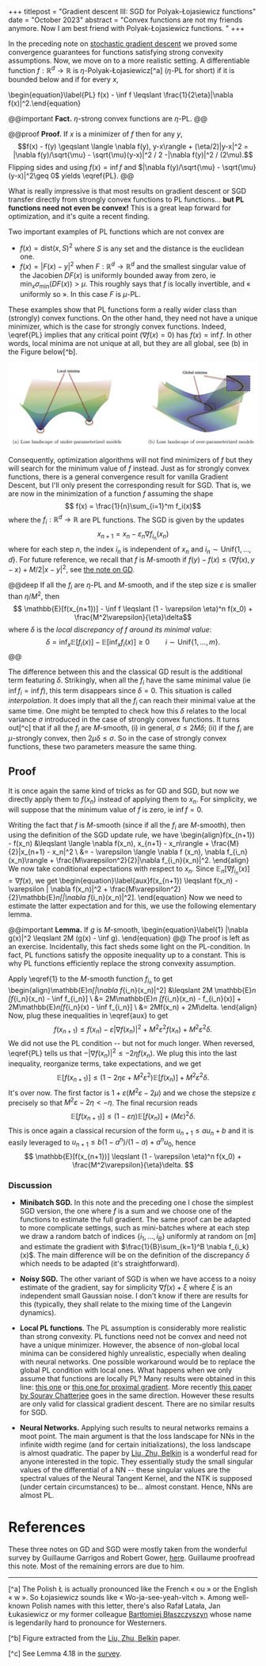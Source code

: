 +++
titlepost = "Gradient descent III: SGD for Polyak-Łojasiewicz functions"
date = "October 2023"
abstract = "Convex functions are not my friends anymore. Now I am best friend with Polyak-Łojasiewicz functions. "
+++

In the preceding note on [stochastic gradient descent](/posts/gradient/) we proved some convergence guarantees for functions satisfying strong convexity assumptions. Now, we move on to a more realistic setting. A differentiable function $f:\mathbb{R}^d \to \mathbb{R}$ is $\eta$-Polyak-Łojasiewicz[^a] ($\eta$-PL for short) if it is bounded below and if for every $x$, 

\begin{equation}\label{PL} f(x) - \inf f \leqslant \frac{1}{2\eta}|\nabla f(x)|^2.\end{equation}

@@important
**Fact.** $\eta$-strong convex functions are $\eta$-PL.
@@

@@proof **Proof.** If $x$ is a minimizer of $f$ then for any $y$, $$f(x) - f(y) \geqslant \langle \nabla f(y), y-x\rangle + (\eta/2)|y-x|^2 = |\nabla f(y)/\sqrt{\mu} - \sqrt{\mu}(y-x)|^2 / 2 -|\nabla f(y)|^2 / (2\mu).$$
Flipping sides and using $f(x) = \inf f$ and $|\nabla f(y)/\sqrt{\mu} - \sqrt{\mu}(y-x)|^2\geq 0$ yields \eqref{PL}. 
@@

What is really impressive is that most results on gradient descent or SGD transfer directly from strongly convex functions to PL functions... **but PL functions need not even be convex!** This is a great leap forward for optimization, and it's quite a recent finding. 

Two important examples of PL functions which are not convex are 
- $f(x) = \mathrm{dist}(x,S)^2$ where $S$ is any set and the distance is the euclidean one.  
- $f(x) = |F(x) - y|^2$ when $F:\mathbb{R}^d \to \mathbb{R}^d$ and the smallest singular value of the Jacobien $DF(x)$ is uniformly bounded away from zero, ie $\min_x \sigma_{\min}(DF(x))>\mu$. This roughly says that $f$ is locally invertible, and « uniformly so ».  In this case $F$ is $\mu$-PL. 

These examples show that PL functions form a really wider class than (strongly) convex functions. On the other hand, they need not have a unique minimizer, which is the case for strongly convex functions. Indeed, \eqref{PL} implies that any critical point ($\nabla f (x) = 0$) has $f(x) = \inf f$. In other words, local minima are not unique at all, but they are all global, see (b) in the Figure below[^b]. 

![](/posts/img/PL.png)

Consequently, optimization algorithms will not find minimizers of $f$ but they will search for the minimum value of $f$ instead.  Just as for strongly convex functions, there is a general convergence result for vanilla Gradient Descent, but I'll only present the corresponding result for SGD. That is, we are now in the minimization of a function $f$ assuming the shape
$$ f(x) = \frac{1}{n}\sum_{i=1}^m f_i(x)$$
where the $f_i : \mathbb{R}^d \to \mathbb{R}$ are PL functions. The SGD is given by the updates
$$ x_{n+1} = x_n - \varepsilon_n \nabla f_{i_n}(x_n)$$
where for each step $n$, the index $i_n$ is independent of $x_n$ and $i_n \sim \mathrm{Unif}\{1,\dotsc, d\}$. For future reference, we recall that $f$ is $M$-smooth if $f(y)-f(x)\leqslant \langle \nabla f(x), y-x\rangle + M/2 |x-y|^2$, see [the note on GD](/posts/gradient/). 
 

@@deep
If all the $f_i$ are $\eta$-PL and $M$-smooth, and if the step size $\varepsilon$ is smaller than $\eta / M^2$, then
$$ \mathbb{E}[f(x_{n+1})] - \inf f \leqslant (1 - \varepsilon \eta)^n f(x_0) + \frac{M^2\varepsilon}{\eta}\delta$$
where $\delta$ is the *local discrepancy of $f$ around its minimal value*: 
$$\delta = \inf_x \mathbb{E}[f_i(x)] - \mathbb{E}[\inf_x f_i(x)] \geqslant 0 \qquad i \sim \mathrm{Unif}\{1, \dotsc, m\}. $$
@@

The difference between this and the classical GD result is the additional term featuring $\delta$. Strikingly, when all the $f_i$ have the same minimal value (ie $\inf f_i = \inf f$), this term disappears since $\delta = 0$. This situation is called *interpolation*. It does imply that all the $f_i$ can reach their minimal value at the same time. One might be tempted to check how this $\delta$ relates to the local variance $\sigma$ introduced in the case of strongly convex functions. It turns out[^c] that if all the $f_i$ are $M$-smooth, (i) in general, $\sigma \leqslant 2M\delta$;  (ii) if the $f_i$ are $\mu$-strongly convex, then $2\mu \delta \leqslant \sigma$. So in the case of strongly convex functions, these two parameters measure the same thing. 

## Proof

It is once again the same kind of tricks as for GD and SGD, but now we directly apply them to $f(x_n)$ instead of applying them to $x_n$. For simplicity, we will suppose that the minimum value of $f$ is zero, ie $\inf f  = 0$. 

Writing the fact that $f$ is $M$-smooth (since if all the $f_i$ are $M$-smooth), then using the definition of the SGD update rule, we have
\begin{align}f(x_{n+1}) - f(x_n) &\leqslant \langle \nabla f(x_n), x_{n+1} - x_n\rangle + \frac{M}{2}|x_{n+1} - x_n|^2 \\
&= - \varepsilon \langle \nabla f (x_n), \nabla f_{i_n}(x_n)\rangle + \frac{M\varepsilon^2}{2}|\nabla f_{i_n}(x_n)|^2.
\end{align}
We now take conditional expectations with respect to $x_n$. Since $\mathbb{E}_n[\nabla f_{i_n}(x)] = \nabla f (x)$, we get 
\begin{equation}\label{aux}f(x_{n+1}) \leqslant f(x_n) - \varepsilon | \nabla f(x_n)|^2 + \frac{M\varepsilon^2}{2}\mathbb{E}_n[|\nabla f_{i_n}(x_n)|^2]. \end{equation} 
Now we need to estimate the latter expectation and for this, we use the following elementary lemma. 

@@important **Lemma.** If $g$ is $M$-smooth, 
\begin{equation}\label{1}
|\nabla g(x)|^2 \leqslant 2M (g(x) - \inf g).
\end{equation}
@@
The proof is left as an exercise. Incidentally, this fact sheds some light on the PL-condition. In fact, PL functions satisfy the opposite inequality up to a constant. This is why PL functions efficiently replace the strong convexity assumption. 



Apply \eqref{1} to the $M$-smooth function $f_{i_n}$ to get \begin{align}\mathbb{E}_n[|\nabla f_{i_n}(x_n)|^2] &\leqslant 2M \mathbb{E}_n [f_{i_n}(x_n) - \inf f_{i_n}] \\
&= 2M\mathbb{E}_n [f_{i_n}(x_n) - f_{i_n}(x)] + 2M\mathbb{E}_n[f_{i_n}(x) - \inf f_{i_n}] \\
&= 2Mf(x_n) + 2M\delta.
\end{align}
Now, plug these inequalities in \eqref{aux} to get 
 $$f(x_{n+1}) \leqslant f(x_n) - \varepsilon | \nabla f(x_n)|^2 +  M^2\varepsilon^2 f(x_n) + M^2\varepsilon^2 \delta. $$
We did not use the PL condition -- but not for much longer. When reversed, \eqref{PL} tells us that $-|\nabla f(x_n)|^2 \leqslant -2\eta f(x_n)$. We plug this into the last inequality, reorganize terms, take expectations, and we get 
 $$\mathbb{E}[f(x_{n+1})] \leqslant  (1- 2\eta \varepsilon + M^2\varepsilon^2) \mathbb{E}[f(x_n)] + M^2\varepsilon^2 \delta. $$
It's over now. The first factor is $1 + \varepsilon (M^2\varepsilon - 2\mu)$ and we chose the stepsize $\varepsilon$ precisely so that $M^2\varepsilon - 2\eta < -\eta$. The final recursion reads 
$$ \mathbb{E}[f(x_{n+1})] \leqslant (1 - \varepsilon \eta)\mathbb{E}[f(x_n)] + (M\varepsilon)^2\delta.$$
This is once again a classical recursion of the form $u_{n+1} \leqslant a u_n + b$ and it is easily leveraged to $u_{n+1}\leqslant b(1 - a^n )/(1-a) + a^n u_0$, hence 
$$ \mathbb{E}[f(x_{n+1})] \leqslant (1 - \varepsilon \eta)^n f(x_0) +  \frac{M^2\varepsilon}{\eta}\delta. $$


### Discussion



- **Minibatch SGD.** In this note and the preceding one I chose the simplest SGD version, the one where $f$ is a sum and we choose one of the functions to estimate the full gradient. The same proof can be adapted to more complicate settings, such as mini-batches where at each step we draw a random batch of indices $\{i_1, \dotsc, i_B\}$ uniformly at random on $[m]$ and estimate the gradient with $\frac{1}{B}\sum_{k=1}^B \nabla f_{i_k}(x)$. The main difference will be on the definition of the discrepancy $\delta$ which needs to be adapted (it's straightforward). 

- **Noisy SGD.** The other variant of SGD is when we have access to a noisy estimate of the gradient, say for simplicity $\nabla f(x) + \xi$ where $\xi$ is an independent small Gaussian noise. I don't know if there are results for this (typically, they shall relate to the mixing time of the Langevin dynamics). 

- **Local PL functions**. The PL assumption is considerably more realistic than strong convexity. PL functions need not be convex and need not have a unique minimizer. However, the absence of non-global local minima can be considered highly unrealistic, especially when dealing with neural networks. One possible workaround would be to replace the global PL condition with local ones. What happens when we only assume that functions are locally PL? Many results were obtained in this line: [this one](https://epubs.siam.org/doi/epdf/10.1137/040605266) or [this one for proximal gradient](https://hal.science/hal-00803898/document). More recently [this paper by Sourav Chatterjee](https://arxiv.org/pdf/2203.16462.pdf) goes in the same direction. However these results are only valid for classical gradient descent. There are no similar results for SGD.  

- **Neural Networks.** Applying such results to neural networks remains a moot point. The main argument is that the loss landscape for NNs in the infinite width regime (and for certain initializations), the loss landscape is almost quadratic. The paper by [Liu, Zhu, Belkin](https://ar5iv.org/pdf/2003.00307.pdf) is a wonderful read for anyone interested in the topic. They essentially study the small singular values of the differential of a NN -- these singular values are the spectral values of the Neural Tangent Kernel, and the NTK is supposed (under certain circumstances) to be… almost constant. Hence, NNs are almost PL. 


# References

These three notes on GD and SGD were mostly taken from the wonderful survey by Guillaume Garrigos and Robert Gower, [here](https://ar5iv.org/pdf/2301.11235.pdf). Guillaume proofread this note. Most of the remaining errors are due to him. 


---


[^a] The Polish Ł is actually pronounced like the French « ou » or the English « w ». So Łojasiewicz sounds like « Wo-ja-see-yeah-vitch ». Among well-known Polish names with this letter, there's also Rafał Latała, Jan Łukasiewicz or my former colleague [Bartłomiej Błaszczyszyn](https://www.di.ens.fr/~blaszczy/) whose name is legendarily hard to pronounce for Westerners. 

[^b] Figure extracted from the [Liu, Zhu, Belkin](https://ar5iv.org/pdf/2003.00307.pdf) paper. 


[^c] See Lemma 4.18 in the [survey](https://ar5iv.org/pdf/2301.11235.pdf). 